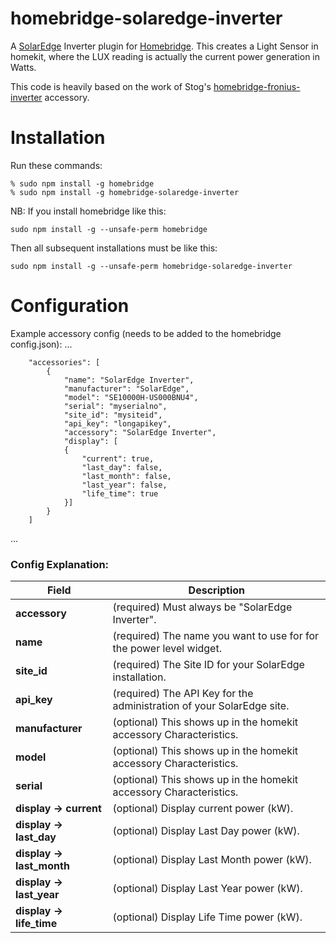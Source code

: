 # homebridge-solaredge-inverter
A [SolarEdge](https://www.solaredge.com) Inverter plugin for
[Homebridge](https://github.com/nfarina/homebridge).  This creates a Light Sensor in homekit,
 where the LUX reading is actually the current power generation in Watts.

This code is heavily based on the work of Stog's [homebridge-fronius-inverter](https://github.com/Stog/homebridge-fronius-inverter) accessory.

# Installation
Run these commands:

    % sudo npm install -g homebridge
    % sudo npm install -g homebridge-solaredge-inverter


NB: If you install homebridge like this:

    sudo npm install -g --unsafe-perm homebridge

Then all subsequent installations must be like this:

    sudo npm install -g --unsafe-perm homebridge-solaredge-inverter

# Configuration

Example accessory config (needs to be added to the homebridge config.json):
 ...

		"accessories": [
        	{
				"name": "SolarEdge Inverter",
				"manufacturer": "SolarEdge",
				"model": "SE10000H-US000BNU4",
				"serial": "myserialno",
				"site_id": "mysiteid",
				"api_key": "longapikey",
				"accessory": "SolarEdge Inverter",
				"display": [
                {
                    "current": true,
                    "last_day": false,
                    "last_month": false,
                    "last_year": false,
                    "life_time": true
                }]
        	}
      	]
 ...

### Config Explanation:

Field           			| Description
----------------------------|------------
**accessory**   			| (required) Must always be "SolarEdge Inverter".
**name**					| (required) The name you want to use for for the power level widget.
**site_id**  				| (required) The Site ID for your SolarEdge installation.
**api_key**		  		| (required) The API Key for the administration of your SolarEdge site.
**manufacturer**			| (optional) This shows up in the homekit accessory Characteristics.
**model**					| (optional) This shows up in the homekit accessory Characteristics.
**serial**					| (optional) This shows up in the homekit accessory Characteristics.
**display -> current**		| (optional) Display current power (kW).
**display -> last_day**		| (optional) Display Last Day power (kW).
**display -> last_month**	| (optional) Display Last Month power (kW).
**display -> last_year**	| (optional) Display Last Year power (kW).
**display -> life_time**	| (optional) Display Life Time power (kW).

